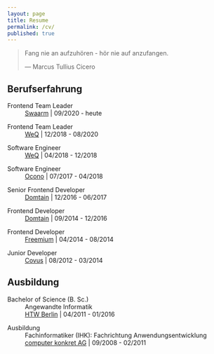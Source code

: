 ```yaml
---
layout: page
title: Resume
permalink: /cv/
published: true
---
```


> Fang nie an aufzuhören - hör nie auf anzufangen.
>
> — Marcus Tullius Cicero

## Berufserfahrung

<dl>
    <dt>Frontend Team Leader</dt>
    <dd>
        <a href="https://www.swaarm.com" target="_blank">Swaarm</a> | 09/2020 - heute
    </dd>
</dl>

<dl>
    <dt>Frontend Team Leader</dt>
    <dd>
        <a href="https://www.weq.com" target="_blank">WeQ</a> | 12/2018 - 08/2020
    </dd>
</dl>

<dl>
    <dt>Software Engineer</dt>
    <dd>
        <a href="https://www.weq.com" target="_blank">WeQ</a> | 04/2018 - 12/2018
    </dd>
</dl>

<dl>
    <dt>Software Engineer</dt>
    <dd>
      	<a href="http://www.covus.com" target="_blank">Ocono</a> | 07/2017 - 04/2018
    </dd>
</dl>

<dl>
    <dt>Senior Frontend Developer</dt>
    <dd>
        <a href="http://www.covus.com" target="_blank">Domtain</a> | 12/2016 - 06/2017
    </dd>
</dl>

<dl>
    <dt>Frontend Developer</dt>
    <dd>
        <a href="http://www.covus.com" target="_blank">Domtain</a> | 09/2014 - 12/2016
    </dd>
</dl>

<dl>
    <dt>Frontend Developer</dt>
    <dd>
        <a href="http://www.covus.com" target="_blank">Freemium</a> | 04/2014 - 08/2014
    </dd>
</dl>

<dl>
    <dt>Junior Developer</dt>
    <dd>
        <a href="http://www.covus.com" target="_blank">Covus</a> | 08/2012 - 03/2014
    </dd>
</dl>

## Ausbildung

<dl>
    <dt>Bachelor of Science (B. Sc.)</dt>
    <dd>Angewandte Informatik</dd>
    <dd>
        <a href="http://www.htw-berlin.de" target="_blank">HTW Berlin</a> | 04/2011 - 01/2016
    </dd>
</dl>

<dl>
    <dt>Ausbildung</dt>
    <dd>Fachinformatiker (IHK): Fachrichtung Anwendungsentwicklung</dd>
    <dd>
        <a href="http://www.computer-konkret.de" target="_blank">computer konkret AG</a> | 09/2008 - 02/2011
    </dd>
</dl>
